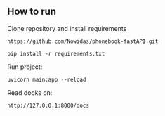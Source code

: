 ## How to run

Clone repository and install requirements
```
https://github.com/Nowidas/phonebook-fastAPI.git
```
```
pip install -r requirements.txt
```
Run project:
```
uvicorn main:app --reload
```
Read docks on:
```
http://127.0.0.1:8000/docs
```